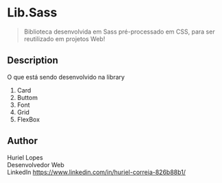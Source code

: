 # Lib.Sass

> Biblioteca desenvolvida em Sass pré-processado em CSS, para ser reutilizado em projetos Web!

## Description

O que está sendo desenvolvido na library

<ol>
	<li>Card</li>
	<li>Buttom</li>
	<li>Font</li>
	<li>Grid</li>
	<li>FlexBox</li>
</ol>

## Author

Huriel Lopes <br />
Desenvolvedor Web <br />
LinkedIn <a href="https://www.linkedin.com/in/huriel-correia-826b88b1/" target="_blank">https://www.linkedin.com/in/huriel-correia-826b88b1/</a>
